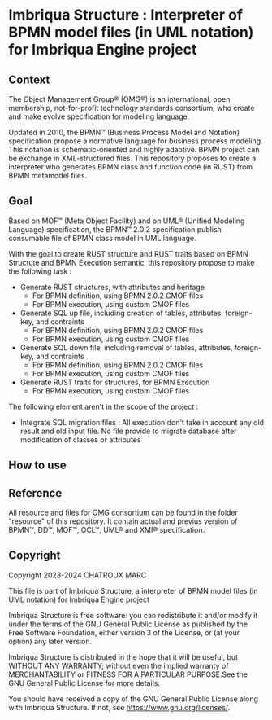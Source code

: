 # Imbriqua Structure : Interpreter of BPMN model files (in UML notation) for Imbriqua Engine project

## Context

The Object Management Group® (OMG®) is an international, open membership, not-for-profit technology standards consortium, who create and make evolve specification for modeling language.

Updated in 2010, the BPMN™ (Business Process Model and Notation) specification propose a normative language for business process modeling. This notation is schematic-oriented and highly adaptive. BPMN project can be exchange in XML-structured files. This repository proposes to create a interpreter who generates BPMN class and function code (in RUST) from BPMN metamodel files.

## Goal

 Based on MOF™ (Meta Object Facility) and on UML® (Unified Modeling Language) specification, the BPMN™ 2.0.2 specification publish consumable file of BPMN class model in UML language.

 With the goal to create RUST structure and RUST traits based on BPMN Structute and BPMN Execution semantic, this repository propose to make the following task :

* Generate RUST structures, with attributes and heritage
    * For BPMN definition, using BPMN 2.0.2 CMOF files
    * For BPMN execution, using custom CMOF files 
* Generate SQL up file, including creation of tables, attributes, foreign-key, and contraints
    * For BPMN definition, using BPMN 2.0.2 CMOF files
    * For BPMN execution, using custom CMOF files
* Generate SQL down file, including removal of tables, attributes, foreign-key, and contraints
    * For BPMN definition, using BPMN 2.0.2 CMOF files
    * For BPMN execution, using custom CMOF files
* Generate RUST traits for structures, for BPMN Execution
    * For BPMN execution, using custom CMOF files

The following element aren't in the scope of the project :

* Integrate SQL migration files : All execution don't take in account any old result and old input file. No file provide to migrate database after modification of classes or attributes


## How to use 

## Reference

All resource and files for OMG consortium can be found in the folder "resource" of this repository. It contain actual and previus version of BPMN™, DD™, MOF™, OCL™, UML® and XMI® specification.

## Copyright

Copyright 2023-2024 CHATROUX MARC

This file is part of Imbriqua Structure, a interpreter of BPMN model files (in UML notation) for Imbriqua Engine project

Imbriqua Structure is free software: you can redistribute it and/or modify it under the terms of the GNU General Public License as published by the Free Software Foundation, either version 3 of the License, or (at your option) any later version.

Imbriqua Structure is distributed in the hope that it will be useful, but WITHOUT ANY WARRANTY; without even the implied warranty of MERCHANTABILITY or FITNESS FOR A PARTICULAR PURPOSE.See the GNU General Public License for more details.

You should have received a copy of the GNU General Public License along with Imbriqua Structure. If not, see <https://www.gnu.org/licenses/>.

